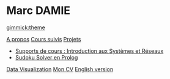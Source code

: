 <!--
  -- Name of your wiki
  -- Do NOT remove the leading `#` character.
  -->

# Marc DAMIE


<!--
  -- Default theme
  -- (Read: http://dynalon.github.io/mdwiki/#!customizing.md#Theme_chooser)
  -->

[gimmick:theme](journal)


<!--
  -- Navigation
  -- (Read: http://dynalon.github.io/mdwiki/#!quickstart.md#Adding_a_navigation)
  -->

[A propos](pages/about.md)
[Cours suivis](pages/cours.md)
[Projets]()

  * [Supports de cours : Introduction aux Systèmes et Réseaux](pages/subitem1.md)
  * [Sudoku Solver en Prolog](pages/subitem2.md)
  
[Data Visualization](pages/dataviz.md)
[Mon CV](pages/download.md)
[English version](/test-wiki/en/#!index.md)


<!-- A more complex navigation example: ----------------------------------------

[Menu Item 1]()

  * # SubMenu Heading 1
  * [SubMenu Item 1](pages/subitem1.md)
  * [SubMenu Item 2](pages/subitem2.md)
  - - - -
  * # SubMenu Heading 2
  * [SubMenu Item 3](pages/subitem3.md)
  - - - -
  * # SubMenu Heading 3
  * [SubMenu Item 3](pages/subitem3.md)

[Menu Item 2](pages/item2.md)

[Menu Item 3](pages/item3.md)

---------------------------------------------------------------------------- -->

<!--
  -- Change the Language
  -- Could be useful when there's more than one language wiki.
  -->

<!--
[Change the Language]()

  * [English (United States)](/en_US/)
  * [English (United Kingdom)](/en_GB/)
  * [Italian](/it/)
-->

<!--
  -- Let the user choose a theme
  -- (Read: http://dynalon.github.io/mdwiki/#!quickstart.md#Adding_a_navigation)
  -->

<!--
[gimmick:themechooser](Choose theme)
-->
